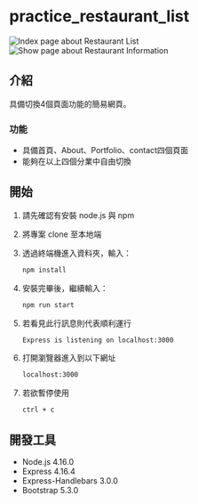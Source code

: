# practice_restaurant_list

![Index page about Restaurant List](./public/image/01.png)
![Show page about Restaurant Information](./public/image/02.png)

## 介紹

具備切換4個頁面功能的簡易網頁。

### 功能

- 具備首頁、About、Portfolio、contact四個頁面
- 能夠在以上四個分業中自由切換

## 開始

1. 請先確認有安裝 node.js 與 npm
2. 將專案 clone 至本地端
3. 透過終端機進入資料夾，輸入：

   ```bash
   npm install
   ```

4. 安裝完畢後，繼續輸入：

   ```bash
   npm run start
   ```

5. 若看見此行訊息則代表順利運行

   ```bash
   Express is listening on localhost:3000
   ```

6. 打開瀏覽器進入到以下網址

   ```bash
   localhost:3000
   ```
7. 若欲暫停使用

   ```bash
   ctrl + c
   ```

## 開發工具

- Node.js 4.16.0
- Express 4.16.4
- Express-Handlebars 3.0.0
- Bootstrap 5.3.0